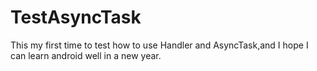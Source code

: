 # TestAsyncTask
This my first time to test how to use Handler and AsyncTask,and I hope I can learn android well in a new year.
